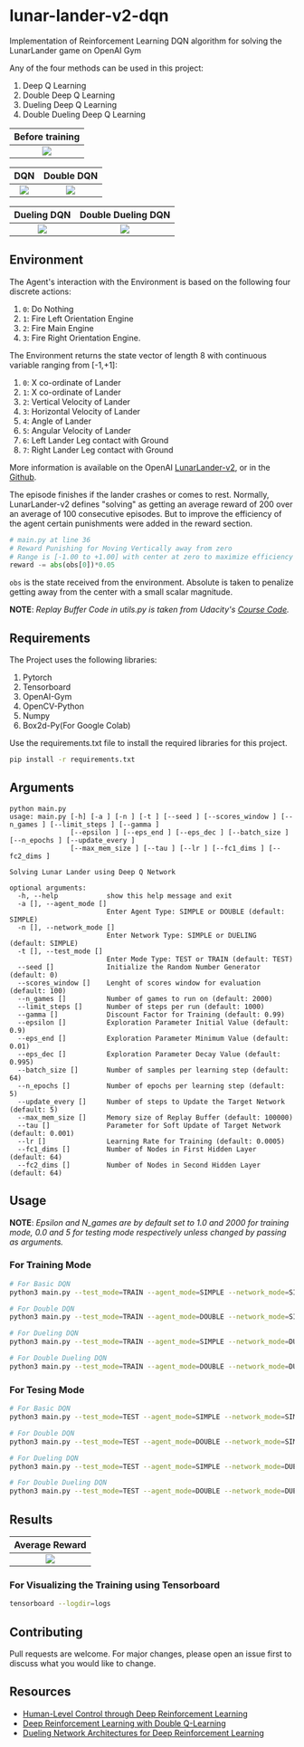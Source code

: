 # lunar-lander-v2-dqn
Implementation of Reinforcement Learning DQN algorithm for solving the LunarLander game on OpenAI Gym

Any of the four methods can be used in this project:
1. Deep Q Learning
2. Double Deep Q Learning
3. Dueling Deep Q Learning
4. Double Dueling Deep Q Learning

|Before training            |
|:-------------------------:|
|![](assets/before-training.gif)| 

|DQN                         |Double DQN                  |
|:--------------------------:|:--------------------------:|
|![](assets/dqn.gif)         |![](assets/double-dqn.gif)  | 

|Dueling DQN                 |Double Dueling DQN          |
|:--------------------------:|:--------------------------:|
|![](assets/dueling-dqn.gif) |![](assets/dueling-ddqn.gif)| 


## Environment

The Agent's interaction with the Environment is based on the following four discrete actions:
1. `0`: Do Nothing
2. `1`: Fire Left Orientation Engine
3. `2`: Fire Main Engine
4. `3`: Fire Right Orientation Engine.

The Environment returns the state vector of length 8 with continuous variable ranging from [-1,+1]: 
1. `0`: X co-ordinate of Lander 
2. `1`: X co-ordinate of Lander
3. `2`: Vertical Velocity of Lander
4. `3`: Horizontal Velocity of Lander
5. `4`: Angle of Lander
6. `5`: Angular Velocity of Lander
7. `6`: Left Lander Leg contact with Ground
8. `7`: Right Lander Leg contact with Ground

More information is available on the OpenAI [LunarLander-v2](https://gym.openai.com/envs/LunarLander-v2/), or in the [Github](https://github.com/openai/gym/blob/master/gym/envs/box2d/lunar_lander.py).

The episode finishes if the lander crashes or comes to rest. 
Normally, LunarLander-v2 defines "solving" as getting an average reward of 200 over an average of 100 consecutive episodes. But to improve the efficiency of the agent certain punishments were added in the reward section.

```python
# main.py at line 36
# Reward Punishing for Moving Vertically away from zero
# Range is [-1.00 to +1.00] with center at zero to maximize efficiency
reward -= abs(obs[0])*0.05
```
`obs` is the state received from the environment. Absolute is taken to penalize getting away from the center with a small scalar magnitude.

**NOTE**: *Replay Buffer Code in utils.py is taken from Udacity's [Course Code](https://github.com/udacity/deep-reinforcement-learning/blob/master/dqn/solution/dqn_agent.py).*

## Requirements

The Project uses the following libraries:
1. Pytorch
2. Tensorboard
3. OpenAI-Gym
4. OpenCV-Python
5. Numpy
6. Box2d-Py(For Google Colab)

Use the requirements.txt file to install the required libraries for this project.

```bash
pip install -r requirements.txt
```

## Arguments
```
python main.py
usage: main.py [-h] [-a ] [-n ] [-t ] [--seed ] [--scores_window ] [--n_games ] [--limit_steps ] [--gamma ]
               [--epsilon ] [--eps_end ] [--eps_dec ] [--batch_size ] [--n_epochs ] [--update_every ]
               [--max_mem_size ] [--tau ] [--lr ] [--fc1_dims ] [--fc2_dims ]

Solving Lunar Lander using Deep Q Network

optional arguments:
  -h, --help            show this help message and exit
  -a [], --agent_mode []
                        Enter Agent Type: SIMPLE or DOUBLE (default: SIMPLE)
  -n [], --network_mode []
                        Enter Network Type: SIMPLE or DUELING (default: SIMPLE)
  -t [], --test_mode []
                        Enter Mode Type: TEST or TRAIN (default: TEST)
  --seed []             Initialize the Random Number Generator (default: 0)
  --scores_window []    Lenght of scores window for evaluation (default: 100)
  --n_games []          Number of games to run on (default: 2000)
  --limit_steps []      Number of steps per run (default: 1000)
  --gamma []            Discount Factor for Training (default: 0.99)
  --epsilon []          Exploration Parameter Initial Value (default: 0.9)
  --eps_end []          Exploration Parameter Minimum Value (default: 0.01)
  --eps_dec []          Exploration Parameter Decay Value (default: 0.995)
  --batch_size []       Number of samples per learning step (default: 64)
  --n_epochs []         Number of epochs per learning step (default: 5)
  --update_every []     Number of steps to Update the Target Network (default: 5)
  --max_mem_size []     Memory size of Replay Buffer (default: 100000)
  --tau []              Parameter for Soft Update of Target Network (default: 0.001)
  --lr []               Learning Rate for Training (default: 0.0005)
  --fc1_dims []         Number of Nodes in First Hidden Layer (default: 64)
  --fc2_dims []         Number of Nodes in Second Hidden Layer (default: 64)
```

## Usage
**NOTE**: *Epsilon and N_games are by default set to 1.0 and 2000 for training mode, 0.0 and 5 for testing mode respectively unless changed by passing as arguments.*
### For Training Mode
```bash
# For Basic DQN
python3 main.py --test_mode=TRAIN --agent_mode=SIMPLE --network_mode=SIMPLE

# For Double DQN
python3 main.py --test_mode=TRAIN --agent_mode=DOUBLE --network_mode=SIMPLE

# For Dueling DQN
python3 main.py --test_mode=TRAIN --agent_mode=SIMPLE --network_mode=DUELING

# For Double Dueling DQN
python3 main.py --test_mode=TRAIN --agent_mode=DOUBLE --network_mode=DUELING
```
### For Tesing Mode
```bash
# For Basic DQN
python3 main.py --test_mode=TEST --agent_mode=SIMPLE --network_mode=SIMPLE

# For Double DQN
python3 main.py --test_mode=TEST --agent_mode=DOUBLE --network_mode=SIMPLE

# For Dueling DQN
python3 main.py --test_mode=TEST --agent_mode=SIMPLE --network_mode=DUELING

# For Double Dueling DQN
python3 main.py --test_mode=TEST --agent_mode=DOUBLE --network_mode=DUELING
```

## Results

|Average Reward             |
|:-------------------------:|
|![](assets/results.png)    | 

### For Visualizing the Training using Tensorboard
```bash
tensorboard --logdir=logs
```

## Contributing
Pull requests are welcome. For major changes, please open an issue first to discuss what you would like to change.

## Resources

- [Human-Level Control through Deep Reinforcement Learning](https://storage.googleapis.com/deepmind-media/dqn/DQNNaturePaper.pdf)
- [Deep Reinforcement Learning with Double Q-Learning](https://arxiv.org/abs/1509.06461)
- [Dueling Network Architectures for Deep Reinforcement Learning](https://arxiv.org/abs/1511.06581)
